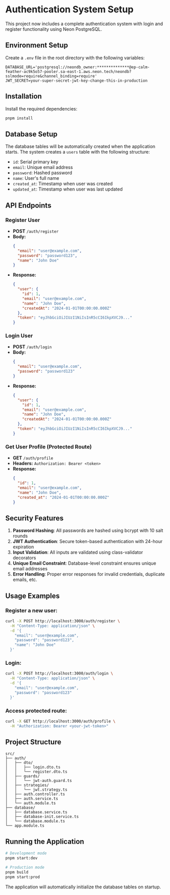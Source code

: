 # Authentication System Setup

This project now includes a complete authentication system with login and register functionality using Neon PostgreSQL.

## Environment Setup

Create a `.env` file in the root directory with the following variables:

```env
DATABASE_URL='postgresql://neondb_owner:**************@ep-calm-feather-ac9k5o57-pooler.sa-east-1.aws.neon.tech/neondb?sslmode=require&channel_binding=require'
JWT_SECRET=your-super-secret-jwt-key-change-this-in-production
```

## Installation

Install the required dependencies:

```bash
pnpm install
```

## Database Setup

The database tables will be automatically created when the application starts. The system creates a `users` table with the following structure:

- `id`: Serial primary key
- `email`: Unique email address
- `password`: Hashed password
- `name`: User's full name
- `created_at`: Timestamp when user was created
- `updated_at`: Timestamp when user was last updated

## API Endpoints

### Register User
- **POST** `/auth/register`
- **Body:**
  ```json
  {
    "email": "user@example.com",
    "password": "password123",
    "name": "John Doe"
  }
  ```
- **Response:**
  ```json
  {
    "user": {
      "id": 1,
      "email": "user@example.com",
      "name": "John Doe",
      "createdAt": "2024-01-01T00:00:00.000Z"
    },
    "token": "eyJhbGciOiJIUzI1NiIsInR5cCI6IkpXVCJ9..."
  }
  ```

### Login User
- **POST** `/auth/login`
- **Body:**
  ```json
  {
    "email": "user@example.com",
    "password": "password123"
  }
  ```
- **Response:**
  ```json
  {
    "user": {
      "id": 1,
      "email": "user@example.com",
      "name": "John Doe",
      "createdAt": "2024-01-01T00:00:00.000Z"
    },
    "token": "eyJhbGciOiJIUzI1NiIsInR5cCI6IkpXVCJ9..."
  }
  ```

### Get User Profile (Protected Route)
- **GET** `/auth/profile`
- **Headers:** `Authorization: Bearer <token>`
- **Response:**
  ```json
  {
    "id": 1,
    "email": "user@example.com",
    "name": "John Doe",
    "created_at": "2024-01-01T00:00:00.000Z"
  }
  ```

## Security Features

1. **Password Hashing**: All passwords are hashed using bcrypt with 10 salt rounds
2. **JWT Authentication**: Secure token-based authentication with 24-hour expiration
3. **Input Validation**: All inputs are validated using class-validator decorators
4. **Unique Email Constraint**: Database-level constraint ensures unique email addresses
5. **Error Handling**: Proper error responses for invalid credentials, duplicate emails, etc.

## Usage Examples

### Register a new user:
```bash
curl -X POST http://localhost:3000/auth/register \
  -H "Content-Type: application/json" \
  -d '{
    "email": "user@example.com",
    "password": "password123",
    "name": "John Doe"
  }'
```

### Login:
```bash
curl -X POST http://localhost:3000/auth/login \
  -H "Content-Type: application/json" \
  -d '{
    "email": "user@example.com",
    "password": "password123"
  }'
```

### Access protected route:
```bash
curl -X GET http://localhost:3000/auth/profile \
  -H "Authorization: Bearer <your-jwt-token>"
```

## Project Structure

```
src/
├── auth/
│   ├── dto/
│   │   ├── login.dto.ts
│   │   └── register.dto.ts
│   ├── guards/
│   │   └── jwt-auth.guard.ts
│   ├── strategies/
│   │   └── jwt.strategy.ts
│   ├── auth.controller.ts
│   ├── auth.service.ts
│   └── auth.module.ts
├── database/
│   ├── database.service.ts
│   ├── database-init.service.ts
│   └── database.module.ts
└── app.module.ts
```

## Running the Application

```bash
# Development mode
pnpm start:dev

# Production mode
pnpm build
pnpm start:prod
```

The application will automatically initialize the database tables on startup. 